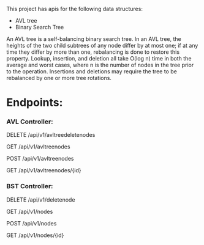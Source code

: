 This project has apis for the following data structures:
- AVL tree
- Binary Search Tree

An AVL tree  is a self-balancing binary search tree. 
In an AVL tree, the heights of the two child subtrees of any 
node differ by at most one; if at any time they differ by more than one,
rebalancing is done to restore this property. 
Lookup, insertion, and deletion all take O(log n) time in both 
the average and worst cases, where n 
is the number of nodes in the tree prior to the operation. 
Insertions and deletions may require the tree to be rebalanced by 
one or more tree rotations.

# Endpoints:

### AVL Controller:

DELETE /api/v1/avltreedeletenodes

GET /api/v1/avltreenodes

POST /api/v1/avltreenodes

GET /api/v1/avltreenodes/{id}

### BST Controller:

DELETE /api/v1/deletenode

GET /api/v1/nodes

POST /api/v1/nodes

GET /api/v1/nodes/{id}

